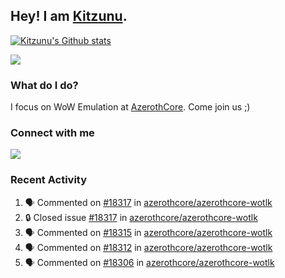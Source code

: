 ## Hey! I am [Kitzunu](https://Github.com/Kitzunu).

<!--<a href="https://github-readme-stats.kitzunu.vercel.app/api?username=Kitzunu&show_icons=true&theme=dark">
  <img align="center" src="https://github-readme-stats.kitzunu.vercel.app/api?username=Kitzunu&show_icons=true&theme=dark" />
</a>-->

[![Kitzunu's Github stats](https://github-readme-stats.vercel.app/api?username=kitzunu&theme=github_dark&show_icons=true)](https://github.com/Kitzunu)

<a href="https://github-readme-stats.kitzunu.vercel.app/api?username=Kitzunu&show_icons=true&theme=dark">
  <img align="center" src="https://github-readme-stats.vercel.app/api/top-langs/?username=Kitzunu&layout=compact&theme=dark" />
</a>

### What do I do?

I focus on WoW Emulation at [AzerothCore](https://Github.com/AzerothCore). Come join us ;)

### Connect with me
[![](https://img.shields.io/badge/AzerothCore%20Discord-Connect%20with%20me!-green)](https://discord.com/invite/gkt4y2x)

### Recent Activity

<!--START_SECTION:activity-->
1. 🗣 Commented on [#18317](https://github.com/azerothcore/azerothcore-wotlk/issues/18317#issuecomment-1941465105) in [azerothcore/azerothcore-wotlk](https://github.com/azerothcore/azerothcore-wotlk)
2. 🔒 Closed issue [#18317](https://github.com/azerothcore/azerothcore-wotlk/issues/18317) in [azerothcore/azerothcore-wotlk](https://github.com/azerothcore/azerothcore-wotlk)
3. 🗣 Commented on [#18315](https://github.com/azerothcore/azerothcore-wotlk/pull/18315#issuecomment-1941462115) in [azerothcore/azerothcore-wotlk](https://github.com/azerothcore/azerothcore-wotlk)
4. 🗣 Commented on [#18312](https://github.com/azerothcore/azerothcore-wotlk/issues/18312#issuecomment-1938880794) in [azerothcore/azerothcore-wotlk](https://github.com/azerothcore/azerothcore-wotlk)
5. 🗣 Commented on [#18306](https://github.com/azerothcore/azerothcore-wotlk/pull/18306#issuecomment-1937301025) in [azerothcore/azerothcore-wotlk](https://github.com/azerothcore/azerothcore-wotlk)
<!--END_SECTION:activity-->
